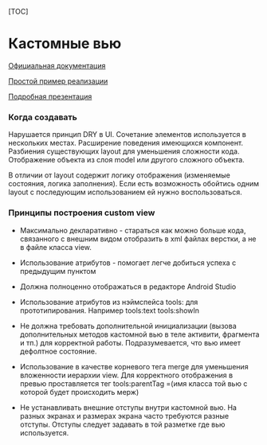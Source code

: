 [TOC]

# Кастомные вью

[Официальная документация][docs]

[Простой пример реализации][ex]

[Подробная презентация][presentation]

### Когда создавать
Нарушается принцип DRY в UI. Сочетание элементов используется в нескольких местах.
Расширение поведения имеющихся компонент.
Разбиения существующих layout для уменьшения сложности кода.
Отображение объекта из слоя model или другого сложного объекта.

В отличии от layout содержит логику отображения (изменяемые состояния,
логика заполнения). Если есть возможность обойтись одним layout c последующим
использованием <include> ей нужно воспользоваться.

### Принципы построения custom view

- Максимально декларативно -  стараться как можно больше кода, связанного
с внешним видом отобразить в xml файлах верстки, а не в файле класса view.

- Использование атрибутов - помогает легче добиться успеха с предыдущим пунктом

- Должна полноценно отображаться в редакторе Android Studio

- Использование атрибутов из нэймспейса tools: для прототипирования.
Например tools:text tools:showIn

- Не должна требовать дополнительной инициализации (вызова дополнительных
методов кастомной вью в теле активити, фрагмента и тп.) для корректной работы.
Подразумевается, что вью имеет дефолтное состояние.

- Использование в качестве корневого тега merge для уменьшения вложенности
иерархии view. Для корректного отображения в превью проставляется тег
tools:parentTag =(имя класса той вью с которой будет происходить мерж)

- Не устанавливать внешние отступы внутри кастомной вью. На разных экранах
и размерах экрана часто требуются разные отступы. Отступы следует задавать
в той разметке где вью используется.

[docs]: https://developer.android.com/guide/topics/ui/custom-components
[ex]: https://gist.github.com/icebail/737f39d6cad140c0a83c4764f5fb0bd8
[presentation]: https://docs.google.com/presentation/d/1_C1fmfLtJYkSzvoa2O3fsUtPrQ7EDr_LIb60pqWU854/edit#slide=id.g114ed9bf1d_0_51

